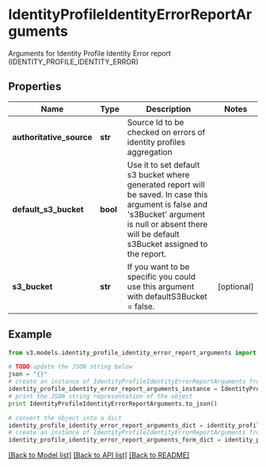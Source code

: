 # IdentityProfileIdentityErrorReportArguments

Arguments for Identity Profile Identity Error report (IDENTITY_PROFILE_IDENTITY_ERROR)

## Properties
Name | Type | Description | Notes
------------ | ------------- | ------------- | -------------
**authoritative_source** | **str** | Source Id to be checked on errors of identity profiles aggregation | 
**default_s3_bucket** | **bool** | Use it to set default s3 bucket where generated report will be saved.  In case this argument is false and &#39;s3Bucket&#39; argument is null or absent there will be default s3Bucket assigned to the report. | 
**s3_bucket** | **str** | If you want to be specific you could use this argument with defaultS3Bucket &#x3D; false. | [optional] 

## Example

```python
from v3.models.identity_profile_identity_error_report_arguments import IdentityProfileIdentityErrorReportArguments

# TODO update the JSON string below
json = "{}"
# create an instance of IdentityProfileIdentityErrorReportArguments from a JSON string
identity_profile_identity_error_report_arguments_instance = IdentityProfileIdentityErrorReportArguments.from_json(json)
# print the JSON string representation of the object
print IdentityProfileIdentityErrorReportArguments.to_json()

# convert the object into a dict
identity_profile_identity_error_report_arguments_dict = identity_profile_identity_error_report_arguments_instance.to_dict()
# create an instance of IdentityProfileIdentityErrorReportArguments from a dict
identity_profile_identity_error_report_arguments_form_dict = identity_profile_identity_error_report_arguments.from_dict(identity_profile_identity_error_report_arguments_dict)
```
[[Back to Model list]](../README.md#documentation-for-models) [[Back to API list]](../README.md#documentation-for-api-endpoints) [[Back to README]](../README.md)


